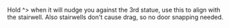 Hold ^> when it will nudge you against the 3rd statue, use this to align with the stairwell. Also stairwells don't cause drag, so no door snapping needed.
